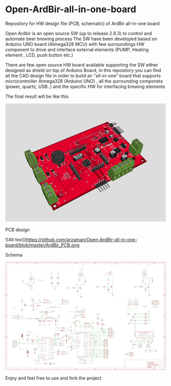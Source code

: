 # Open-ArdBir-all-in-one-board
Repository for HW design file (PCB, schematic)  of ArdBir all-in-one board

Open Ardbir is an open source SW (up to release 2.8.3) to control and automate beer brewing process
The SW have been developed based on Arduino UNO board (Atmega328 MCU) with few surroundings HW component to drive and interface external elements (PUMP, Heating element , LCD, push button etc.)

There are few open source HW board available supporting the SW either designed as  shield on top of Arduino Board, in this repository you can find all the CAD design file in order to build an "all-in-one" board that supports microcontroller Atmega328 (Arduino UNO) , all the surrounding componets (power, quartz, USB..) and the specific HW for interfacing brewing elements

The final result will be like this

![Alt text](https://github.com/arzaman/Open-ArdBir-all-in-one-board/blob/master/3D%20all%20in%20one.png)


PCB design

![Alt text](https://github.com/arzaman/Open-ArdBir-all-in-one-board/blob/master/ArdBir_PCB.png


Schema

![Alt text](https://github.com/arzaman/Open-ArdBir-all-in-one-board/blob/master/ArdBir_SCH.png)


Enjoy and feel free to use and fork the project
